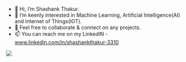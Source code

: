- 👋 Hi, I’m Shashank Thakur. 
- 👀 I’m keenly interested in Machine Learning, Artificial Intelligence(AI) and Internet of Things(IOT). 
- 💞️ Feel free to collaborate & connect on any projects. 
- 📫 You can reach me on my LinkedIN - www.linkedin.com/in/shashankthakur-3310
<html>
  <body>
  <img src=https://stormotion.io/blog/content/images/2018/12/developer.gif>
  </body>
</html>  
